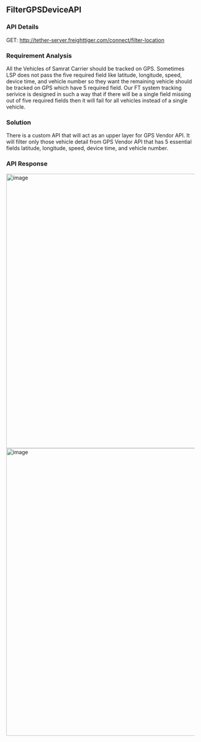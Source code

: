 ## FilterGPSDeviceAPI
### API Details 
GET: http://tether-server.freighttiger.com/connect/filter-location
### Requirement Analysis
All the Vehicles of Samrat Carrier should be tracked on GPS. Sometimes LSP does not pass the five required field like latitude, longitude, speed, device time, and vehicle number so they want the remaining vehicle should be tracked on GPS which have 5 required field. Our FT system tracking serivice is designed in such a way that if there will be a single field missing out of five required fields then it will fail for all vehicles instead of a single vehicle.

### Solution
There is a custom API that will act as an upper layer for GPS Vendor API. It will filter only those vehicle detail from GPS Vendor API that has 5 essential fields latitude, longitude, speed, device time, and vehicle number. 

### API Response
<img width="732" alt="image" src="https://user-images.githubusercontent.com/98572450/226126001-749addf8-2f01-4cd5-a9b6-6a06c34ac38b.png">
<img width="767" alt="image" src="https://user-images.githubusercontent.com/98572450/226126036-478fc5e6-b31b-4e6a-a257-86f0806a767c.png">



     
